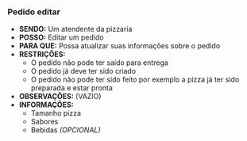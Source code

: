 ### Pedido editar

- **SENDO:** Um atendente da pizzaria
- **POSSO:** Editar um pedido
- **PARA QUE:** Possa atualizar suas informações sobre o pedido
- **RESTRIÇÕES:**
  - O pedido não pode ter saído para entrega
  - O pedido já deve ter sido criado
  - O pedido não pode ter sido feito por exemplo a pizza já ter sido preparada e estar pronta
- **OBSERVAÇÕES:** (VAZIO)
- **INFORMAÇÕES:** 
  - Tamanho pizza
  - Sabores
  - Bebidas *(OPCIONAL)*
